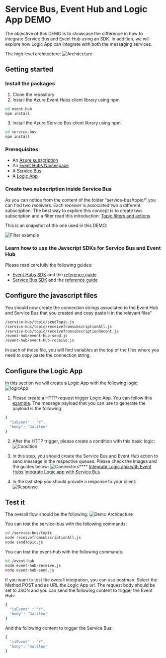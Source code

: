 # Service Bus, Event Hub and Logic App DEMO

The objective of this DEMO is to showcase the difference in how to integrate Service Bus and Event Hub using an SDK. In addition, we will explore how Logic App can integrate with both the messaging services.

The high level architecture:
![Architecture](https://github.com/fdelivamsft/service-bus-vs-event-hub/raw/master/readme/highlevel.jpg)


## Getting started

### Install the packages

1. Clone the repository
2. Install the Azure Event Hubs client library using npm

```bash
cd event-hub
npm install
```
3. Install the Azure Service Bus client library using npm

```bash
cd service-bus
npm install
```
### Prerequisites

- An [Azure subscription](https://azure.microsoft.com/free/)
- An [Event Hubs Namespace](https://docs.microsoft.com/azure/event-hubs/)
- A [Service Bus](https://docs.microsoft.com/azure/service-bus/)
- A [Logic App](https://docs.microsoft.com/en-us/azure/logic-apps/)

### Create two subscription inside Service Bus

As you can notice from the content of the folder "service-bus/topic/" you can find two receivers. Each receiver is associated two a different subscription. The best way to explore this concept is to create two subscription and a filter read this introduction: [Topic filters and actions](https://docs.microsoft.com/en-us/azure/service-bus-messaging/topic-filters)

This is an snapshot of the one used in this DEMO:

![Filter example](https://github.com/fdelivamsft/service-bus-vs-event-hub/raw/master/readme/filterSubscriber.jpg)

### Learn how to use the Javscript SDKs for Service Bus and Event Hub

Please read carefully the following guides:
- [Event Hubs SDK](https://docs.microsoft.com/en-us/azure/event-hubs/event-hubs-node-get-started-send) and the [reference guide](https://docs.microsoft.com/en-us/javascript/api/@azure/event-hubs/?view=azure-node-latest)
- [Service Bus SDK](https://www.npmjs.com/package/@azure/service-bus) and the [reference guide](https://docs.microsoft.com/en-us/javascript/api/@azure/service-bus/?view=azure-node-latest)

## Configure the javascript files

You should now create the connection strings associated to the Event Hub and Service Bus that you created and copy paste it in the relevant files"
```bash
/service-bus/topic/sendTopic.js
/service-bus/topic/receivefromsubscriptionAll.js
/service-bus/topic/receivefromsubscriptionRecent.js
/event-hub/event-hub-send.js
/event-hub/event-hub-receive.js
```
In each of those file, you will find variables at the top of the files where you need to copy paste the connection string.

## Configure the Logic App

In this section we will create a Logic App with the following logic:
![logicApp](https://github.com/fdelivamsft/service-bus-vs-event-hub/raw/master/readme/logicApp.jpg)

1. Please create a HTTP request trigger Logic App. You can follow this [example](https://docs.microsoft.com/en-us/azure/connectors/connectors-native-reqres#add-request-trigger).
The message payload that you can use to generate the payload is the following:
```bash
{
  "isEvent" : "Y",
  "body": "Galileo"
}
```

2. After the HTTP trigger, please create a condition with this basic logic:
![Condition](https://github.com/fdelivamsft/service-bus-vs-event-hub/raw/master/readme/condition.jpg)

3. In this step, you should create the Service Bus and Event Hub action to send message in the respective queues. Please check the images and the guides below:
![Connectors](https://github.com/fdelivamsft/service-bus-vs-event-hub/raw/master/readme/orchestration.jpg)****
[Integrate Logic app with Event Hubs](https://docs.microsoft.com/en-us/azure/connectors/connectors-create-api-azure-event-hubs)
[Integrate Logic app with Service Bus](https://docs.microsoft.com/en-us/azure/connectors/connectors-create-api-servicebus)

4. In the last step you should provide a response to your client:
![Response](https://github.com/fdelivamsft/service-bus-vs-event-hub/raw/master/readme/response.jpg)

## Test it

The overall flow should be the following:
![Demo Architecture](https://github.com/fdelivamsft/service-bus-vs-event-hub/raw/master/readme/DemoOVerview.jpg)

You can test the service-bus with the following commands:
```bash
cd /service-bus/topic
node receivefromsubscriptionAll.js
node sendTopic.js
```

You can test the event-hub with the following commands:
```bash
cd /event-hub
node event-hub-receive.js
node event-hub-send.js
```

If you want to test the overall integration, you can use postman. Select the Method POST and as URL the Logic App url. The request body should be set to JSON and you can send the following content to trigger the Event Hub:
```bash
{
  "isEvent" : "Y",
  "body": "Galileo"
}
```
And the following content to trigger the Service Bus:
```bash
{
  "isEvent" : "Y",
  "body": "Galileo"
}
```
